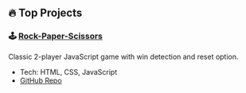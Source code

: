 ## 🔥 Top Projects

### 🕹️ [Rock-Paper-Scissors](https://golden-baklava-9314cb.netlify.app/)
Classic 2-player JavaScript game with win detection and reset option.
- Tech: HTML, CSS, JavaScript
- [GitHub Repo](https://github.com/DevAnas19/Rock-Paper-Scissors)


